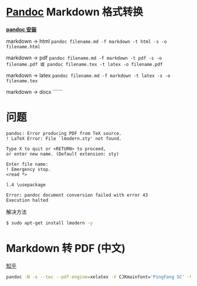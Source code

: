 # [Pandoc](http://www.pandoc.org/) Markdown 格式转换

__[pandoc 安装](https://github.com/jgm/pandoc/releases/)__

markdown -> html ```pandoc filename.md -f markdown -t html -s -o filename.html```

markdown -> pdf  ```pandoc filename.md -f markdown -t pdf -s -o filename.pdf 或 pandoc filename.tex -t latex -o filename.pdf```

markdown -> latex ```pandoc filename.md -f markdown -t latex -s -o filename.tex ```

markdown -> docx ``````


# 问题

```
pandoc: Error producing PDF from TeX source.
! LaTeX Error: File `lmodern.sty' not found.

Type X to quit or <RETURN> to proceed,
or enter new name. (Default extension: sty)

Enter file name: 
! Emergency stop.
<read *> 

l.4 \usepackage

Error: pandoc document conversion failed with error 43
Execution halted
```

解决方法

```bash
$ sudo apt-get install lmodern -y
```

# Markdown 转 PDF (中文)

[知乎](https://www.zhihu.com/question/20849824)

```bash
pandoc -N -s --toc --pdf-engine=xelatex -V CJKmainfont='PingFang SC' -V mainfont='Monaco' -V geometry:margin=1in README-zh.md -o README-zh.pdf
```
